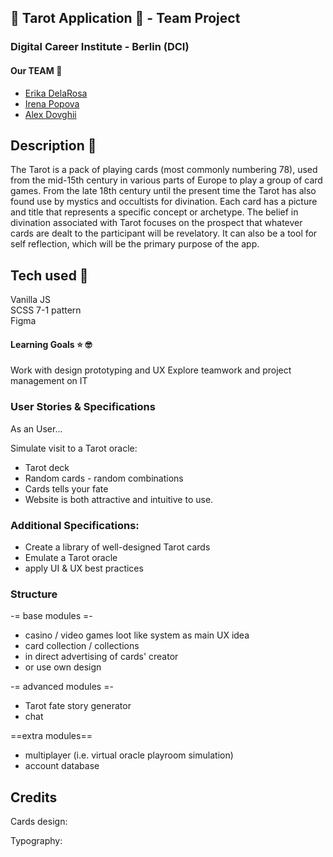 ##  🌙 Tarot Application  🌙 - Team Project 

### Digital Career Institute - Berlin (DCI)

#### Our TEAM  🚀

- [Erika DelaRosa](https://github.com/ErikaDelaRosa)
- [Irena Popova](https://github.com/irenapopova)
- [Alex Dovghii](https://github.com/hadabr)

## Description 🚀

The Tarot is a pack of playing cards (most commonly numbering 78), used from the mid-15th century in various parts of Europe to play a group of card games. From the late 18th century until the present time the Tarot has also found use by mystics and occultists for divination. Each card has a picture and title that represents a specific concept or archetype. The belief in divination associated with Tarot focuses on the prospect that whatever cards are dealt to the participant will be revelatory. It can also be a tool for self reflection, which will be the primary purpose of the app.

## Tech used 🤖

Vanilla JS  
SCSS 7-1 pattern  
Figma   

#### Learning Goals ⭐️ 🤓 

Work with design prototyping and UX
Explore teamwork and project management on IT

### User Stories & Specifications 
As an User...

 Simulate visit to a Tarot oracle:  
 - Tarot deck
 - Random cards - random combinations
 - Cards tells your fate
 - Website is both attractive and intuitive to use.

### Additional Specifications:
 - Create a library of well-designed Tarot cards
 - Emulate a Tarot oracle
 - apply UI & UX best practices

### Structure 

-= base modules =-
- casino / video games loot like system as main UX idea
- card collection / collections
- in direct advertising of cards' creator
- or use own design

-= advanced modules =-
- Tarot fate story generator
- chat

==extra modules==
- multiplayer (i.e. virtual oracle playroom simulation)
- account database


## Credits

Cards design:

Typography:



